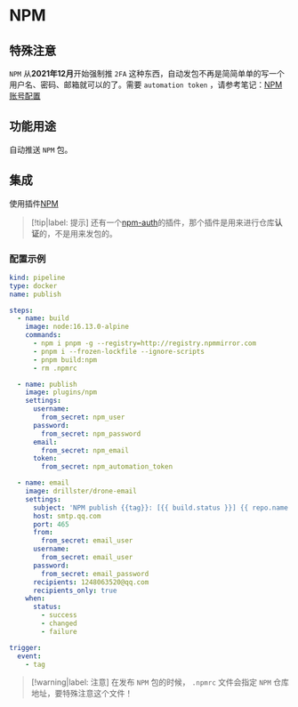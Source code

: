 # NPM

## 特殊注意

`NPM` 从**2021年12月**开始强制推 `2FA` 这种东西，自动发包不再是简简单单的写一个用户名、密码、邮箱就可以的了。需要 `automation token` ，请参考笔记：[NPM 账号配置](../../../../NodeJS/npm/账号配置/README.md)

## 功能用途

自动推送 `NPM` 包。

## 集成

使用插件[NPM](http://plugins.drone.io/drone-plugins/drone-npm/)

> [!tip|label: 提示]
> 还有一个[npm-auth](http://plugins.drone.io/robertstettner/drone-npm-auth/)的插件，那个插件是用来进行仓库**认证**的，不是用来发包的。

### 配置示例

```yaml
kind: pipeline
type: docker
name: publish

steps:
  - name: build
    image: node:16.13.0-alpine
    commands:
      - npm i pnpm -g --registry=http://registry.npmmirror.com
      - pnpm i --frozen-lockfile --ignore-scripts
      - pnpm build:npm
      - rm .npmrc

  - name: publish
    image: plugins/npm
    settings:
      username:
        from_secret: npm_user
      password:
        from_secret: npm_password
      email:
        from_secret: npm_email
      token:
        from_secret: npm_automation_token

  - name: email
    image: drillster/drone-email
    settings:
      subject: 'NPM publish {{tag}}: [{{ build.status }}] {{ repo.name }} #{{ build.number }}'
      host: smtp.qq.com
      port: 465
      from:
        from_secret: email_user
      username:
        from_secret: email_user
      password:
        from_secret: email_password
      recipients: 1248063520@qq.com
      recipients_only: true
    when:
      status:
        - success
        - changed
        - failure

trigger:
  event:
    - tag
```

> [!warning|label: 注意]
> 在发布 `NPM` 包的时候， `.npmrc` 文件会指定 `NPM` 仓库地址，要特殊注意这个文件！
